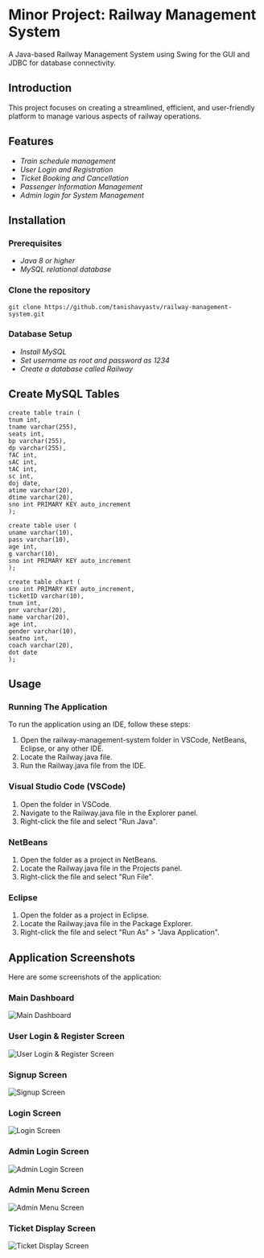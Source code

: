 # Minor Project: Railway Management System

A Java-based Railway Management System using Swing for the GUI and JDBC for database connectivity.

## Introduction

This project focuses on creating a streamlined, efficient, and user-friendly platform to manage various aspects of railway operations.

## Features

- *Train schedule management*
- *User Login and Registration*
- *Ticket Booking and Cancellation*
- *Passenger Information Management*
- *Admin login for System Management*

## Installation

### Prerequisites

- *Java 8 or higher*
- *MySQL relational database*

### Clone the repository
```
git clone https://github.com/tanishavyastv/railway-management-system.git
```
### Database Setup

- *Install MySQL*
- *Set username as root and password as 1234*
- *Create a database called Railway*

## Create MySQL Tables

```MySQL
create table train (
tnum int,
tname varchar(255),
seats int,
bp varchar(255),
dp varchar(255),
fAC int,
sAC int,
tAC int,
sc int,
doj date,
atime varchar(20),
dtime varchar(20),
sno int PRIMARY KEY auto_increment
);

create table user (
uname varchar(10),
pass varchar(10),
age int,
g varchar(10),
sno int PRIMARY KEY auto_increment
);

create table chart (
sno int PRIMARY KEY auto_increment,
ticketID varchar(10),
tnum int,
pnr varchar(20),
name varchar(20),
age int,
gender varchar(10),
seatno int,
coach varchar(20),
dot date
);

```

## Usage

### Running The Application

To run the application using an IDE, follow these steps:

1. Open the railway-management-system folder in VSCode, NetBeans, Eclipse, or any other IDE.
2. Locate the Railway.java file.
3. Run the Railway.java file from the IDE.

### Visual Studio Code (VSCode)
1. Open the folder in VSCode.
2. Navigate to the Railway.java file in the Explorer panel.
3. Right-click the file and select "Run Java".

### NetBeans
1. Open the folder as a project in NetBeans.
2. Locate the Railway.java file in the Projects panel.
3. Right-click the file and select "Run File".

### Eclipse
1. Open the folder as a project in Eclipse.
2. Locate the Railway.java file in the Package Explorer.
3. Right-click the file and select "Run As" > "Java Application".

## Application Screenshots

Here are some screenshots of the application:

### Main Dashboard
![Main Dashboard](https://github.com/tanishavyastv/Railway-Management-System/assets/165962059/a09de986-f716-4aa0-ab54-edc57c4579e5)

### User Login & Register Screen
![User Login & Register Screen](https://github.com/tanishavyastv/Railway-Management-System/assets/165962059/82e38328-c6d5-4cbb-88e0-17575a199221)

### Signup Screen
![Signup Screen](https://github.com/tanishavyastv/Railway-Management-System/assets/165962059/05c252b0-3945-4769-a554-13a998c6627b)

### Login Screen
![Login Screen](https://github.com/tanishavyastv/Railway-Management-System/assets/165962059/7da0e9b0-1a9d-4fcd-9316-56228f0aee44)

### Admin Login Screen
![Admin Login Screen](https://github.com/tanishavyastv/Railway-Management-System/assets/165962059/f3359411-2a76-4343-8b40-c1c181b7c39a)

### Admin Menu Screen
![Admin Menu Screen](https://github.com/tanishavyastv/Railway-Management-System/assets/165962059/250526b0-173f-4236-bfd1-705b136cf63e)

### Ticket Display Screen
![Ticket Display Screen](https://github.com/tanishavyastv/Railway-Management-System/assets/165962059/edd690d9-b621-4c63-8a57-a7acd5efe109)
